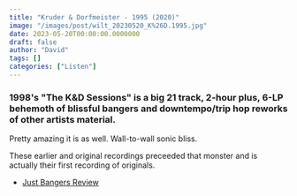 ```yaml
---
title: "Kruder & Dorfmeister - 1995 (2020)"
image: "/images/post/wilt_20230520_K%26D.1995.jpg"
date: 2023-05-20T00:00:00.0000000
draft: false
author: "David"
tags: []
categories: ["Listen"]
---
```

### 1998's "The K&D Sessions" is a big 21 track, 2-hour plus, 6-LP behemoth of blissful bangers and downtempo/trip hop reworks of other artists material.

 Pretty amazing it is as well. Wall-to-wall sonic bliss. 

 These earlier and original recordings preceeded that monster and is actually their first recording of originals.

-  [Just Bangers Review](https://justbangers.com/features/album-review-kruder-dorfmeister-1995/)